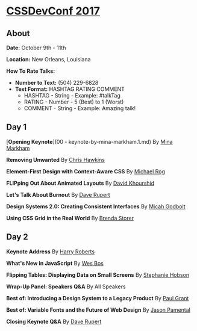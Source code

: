 # [CSSDevConf 2017](http://2017.cssdevconf.com/)

## About

**Date:** October 9th - 11th

**Location:** New Orleans, Louisiana

**How To Rate Talks:**
- **Number to Text:** (504) 229-6828 
- **Text Format:** HASHTAG RATING COMMENT
    - HASHTAG - String - Example: #talkTag
    - RATING - Number - 5 (Best) to 1 (Worst)
    - COMMENT - String - Example: Amazing talk!

## Day 1

[**Opening Keynote**](00 - keynote-by-mina-markham.1.md) By [Mina Markham](https://twitter.com/minamarkham)

**Removing Unwanted** By [Chris Hawkins](https://twitter.com/chriswhawkins)

**Element-First Design with Context-Aware CSS** By [Michael Rog](https://twitter.com/michaelrog)

**FLIPping Out About Animated Layouts** By [David Khourshid](https://twitter.com/DavidKPiano)

**Let's Talk About Burnout** By [Dave Rupert](https://twitter.com/davatron5000)

**Design Systems 2.0: Creating Consistent Interfaces** By [Micah Godbolt](https://twitter.com/micahgodbolt)

**Using CSS Grid in the Real World** By [Brenda Storer](https://twitter.com/brendamarienyc)

## Day 2

**Keynote Address** By [Harry Roberts](https://twitter.com/csswizardry)

**What's New in JavaScript** By [Wes Bos](https://twitter.com/wesbos)

**Flipping Tables: Displaying Data on Small Screens** By [Stephanie Hobson](https://twitter.com/stephaniehobson)

**Wrap-Up Panel: Speakers Q&A** By All Speakers

**Best of: Introducing a Design System to a Legacy Product** By [Paul Grant](https://twitter.com/cssinate)

**Best of: Variable Fonts and the Future of Web Design** By [Jason Pamental](https://twitter.com/jpamental)

**Closing Keynote Q&A** By [Dave Rupert](https://twitter.com/davatron5000)
